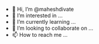 - 👋 Hi, I’m @maheshdivate
- 👀 I’m interested in ...
- 🌱 I’m currently learning ...
- 💞️ I’m looking to collaborate on ...
- 📫 How to reach me ...

<!---
maheshdivate/maheshdivate is a ✨ special ✨ repository because its `README.md` (this file) appears on your GitHub profile.
You can click the Preview link to take a look at your changes.
--->
